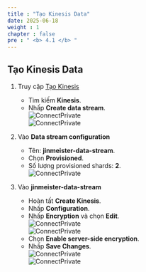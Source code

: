 ```yaml
---
title : "Tạo Kinesis Data"
date: 2025-06-18
weight : 1
chapter : false
pre : " <b> 4.1 </b> "
---
```


## Tạo Kinesis Data

1. Truy cập [Tạo Kinesis](https://ap-southeast-1.console.aws.amazon.com/kinesis/home?region=ap-southeast-1#/streams/create)  
    - Tìm kiếm **Kinesis**.  
    - Nhấp **Create data stream**.  
    ![ConnectPrivate](/images/4.kinesis/C-8.png)  
    ![ConnectPrivate](/images/4.kinesis/C-9.png)  

2. Vào **Data stream configuration**  
    - Tên: **jinmeister-data-stream**.  
    - Chọn **Provisioned**.  
    - Số lượng provisioned shards: **2**.  
    ![ConnectPrivate](/images/4.kinesis/C-10.1.png)  

3. Vào **jinmeister-data-stream**  
    - Hoàn tất **Create Kinesis**.  
    - Nhấp **Configuration**.  
    - Nhấp **Encryption** và chọn **Edit**.  
    ![ConnectPrivate](/images/4.kinesis/C-10.2.png)  
    ![ConnectPrivate](/images/4.kinesis/D-2.png)  
    - Chọn **Enable server-side encryption**.  
    - Nhấp **Save Changes**.  
    ![ConnectPrivate](/images/4.kinesis/D-2.2.png)  
    ![ConnectPrivate](/images/4.kinesis/D-3.3.png)  
